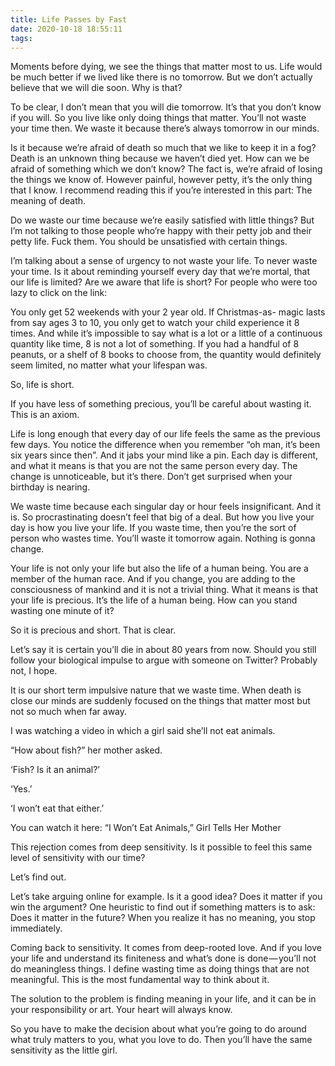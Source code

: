 ```yaml
---
title: Life Passes by Fast
date: 2020-10-18 18:55:11
tags:
---
```

Moments before dying, we see the things that matter most to us. Life would be much better if we lived like there is no tomorrow. But we don’t actually believe that we will die soon. Why is that?
<!-- more -->
To be clear, I don’t mean that you will die tomorrow. It’s that you don’t know if you will. So you live like only doing things that matter. You’ll not waste your time then. We waste it because there’s always tomorrow in our minds.

Is it because we’re afraid of death so much that we like to keep it in a fog? Death is an unknown thing because we haven’t died yet. How can we be afraid of something which we don’t know? The fact is, we’re afraid of losing the things we know of. However painful, however petty, it’s the only thing that I know. I recommend reading this if you’re interested in this part: The meaning of death.

Do we waste our time because we’re easily satisfied with little things? But I’m not talking to those people who’re happy with their petty job and their petty life. Fuck them. You should be unsatisfied with certain things.

I’m talking about a sense of urgency to not waste your life. To never waste your time. Is it about reminding yourself every day that we’re mortal, that our life is limited? Are we aware that life is short? For people who were too lazy to click on the link:

You only get 52 weekends with your 2 year old. If Christmas-as- magic lasts from say ages 3 to 10, you only get to watch your child experience it 8 times. And while it’s impossible to say what is a lot or a little of a continuous quantity like time, 8 is not a lot of something. If you had a handful of 8 peanuts, or a shelf of 8 books to choose from, the quantity would definitely seem limited, no matter what your lifespan was.

So, life is short.

If you have less of something precious, you’ll be careful about wasting it. This is an axiom.

Life is long enough that every day of our life feels the same as the previous few days. You notice the difference when you remember “oh man, it’s been six years since then”. And it jabs your mind like a pin. Each day is different, and what it means is that you are not the same person every day. The change is unnoticeable, but it’s there. Don’t get surprised when your birthday is nearing.

We waste time because each singular day or hour feels insignificant. And it is. So procrastinating doesn’t feel that big of a deal. But how you live your day is how you live your life. If you waste time, then you’re the sort of person who wastes time. You’ll waste it tomorrow again. Nothing is gonna change.

Your life is not only your life but also the life of a human being. You are a member of the human race. And if you change, you are adding to the consciousness of mankind and it is not a trivial thing. What it means is that your life is precious. It’s the life of a human being. How can you stand wasting one minute of it?

So it is precious and short. That is clear.

Let’s say it is certain you’ll die in about 80 years from now. Should you still follow your biological impulse to argue with someone on Twitter? Probably not, I hope.

It is our short term impulsive nature that we waste time. When death is close our minds are suddenly focused on the things that matter most but not so much when far away.

I was watching a video in which a girl said she’ll not eat animals.

“How about fish?” her mother asked.

‘Fish? Is it an animal?’

‘Yes.’

‘I won’t eat that either.’

You can watch it here: “I Won’t Eat Animals,” Girl Tells Her Mother

This rejection comes from deep sensitivity. Is it possible to feel this same level of sensitivity with our time?

Let’s find out.

Let’s take arguing online for example. Is it a good idea? Does it matter if you win the argument? One heuristic to find out if something matters is to ask: Does it matter in the future? When you realize it has no meaning, you stop immediately.

Coming back to sensitivity. It comes from deep-rooted love. And if you love your life and understand its finiteness and what’s done is done — you’ll not do meaningless things. I define wasting time as doing things that are not meaningful. This is the most fundamental way to think about it.

The solution to the problem is finding meaning in your life, and it can be in your responsibility or art. Your heart will always know.

So you have to make the decision about what you’re going to do around what truly matters to you, what you love to do. Then you’ll have the same sensitivity as the little girl.